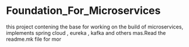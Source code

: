 # Foundation_For_Microservices
this project contening the base for working on the build of microservices, implements spring cloud , eureka , kafka and others mas.Read the readme.mk file for mor
